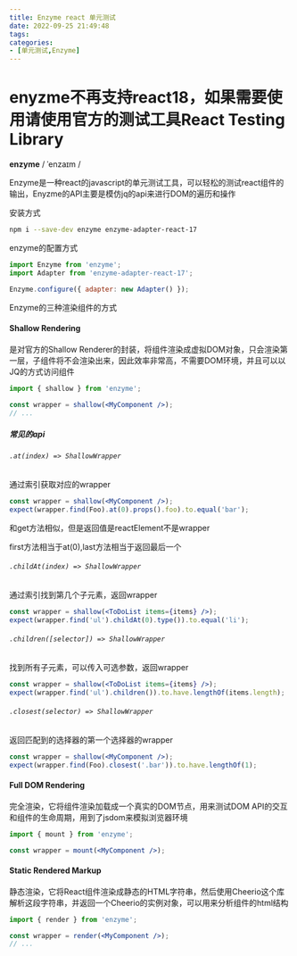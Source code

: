 ```yaml
---
title: Enzyme react 单元测试
date: 2022-09-25 21:49:48
tags:
categories:
- [单元测试,Enzyme]
---
```


##

# enyzme不再支持react18，如果需要使用请使用官方的测试工具React Testing Library

**enzyme** / ˈenzaɪm /

Enzyme是一种react的javascript的单元测试工具，可以轻松的测试react组件的输出，Enyzme的API主要是模仿jq的api来进行DOM的遍历和操作

安装方式

```bash
npm i --save-dev enzyme enzyme-adapter-react-17
```

enzyme的配置方式

```js
import Enzyme from 'enzyme';
import Adapter from 'enzyme-adapter-react-17';

Enzyme.configure({ adapter: new Adapter() });
```

Enzyme的三种渲染组件的方式

#### Shallow Rendering

是对官方的Shallow Renderer的封装，将组件渲染成虚拟DOM对象，只会渲染第一层，子组件将不会渲染出来，因此效率非常高，不需要DOM环境，并且可以以JQ的方式访问组件

```jsx
import { shallow } from 'enzyme';

const wrapper = shallow(<MyComponent />);
// ...
```

##### 常见的api

###### `.at(index) => ShallowWrapper` 	

通过索引获取对应的wrapper

```jsx
const wrapper = shallow(<MyComponent />);
expect(wrapper.find(Foo).at(0).props().foo).to.equal('bar');
```

和get方法相似，但是返回值是reactElement不是wrapper

first方法相当于at(0),last方法相当于返回最后一个

###### `.childAt(index) => ShallowWrapper`

通过索引找到第几个子元素，返回wrapper

```jsx
const wrapper = shallow(<ToDoList items={items} />);
expect(wrapper.find('ul').childAt(0).type()).to.equal('li');
```

###### `.children([selector]) => ShallowWrapper`

找到所有子元素，可以传入可选参数，返回wrapper

```jsx
const wrapper = shallow(<ToDoList items={items} />);
expect(wrapper.find('ul').children()).to.have.lengthOf(items.length);
```

###### `.closest(selector) => ShallowWrapper`

返回匹配到的选择器的第一个选择器的wrapper

```jsx
const wrapper = shallow(<MyComponent />);
expect(wrapper.find(Foo).closest('.bar')).to.have.lengthOf(1);
```

#### Full DOM Rendering

完全渲染，它将组件渲染加载成一个真实的DOM节点，用来测试DOM API的交互和组件的生命周期，用到了jsdom来模拟浏览器环境

```jsx
import { mount } from 'enzyme';

const wrapper = mount(<MyComponent />);
```

#### Static Rendered Markup

静态渲染，它将React组件渲染成静态的HTML字符串，然后使用Cheerio这个库解析这段字符串，并返回一个Cheerio的实例对象，可以用来分析组件的html结构

```jsx
import { render } from 'enzyme';

const wrapper = render(<MyComponent />);
// ...
```
